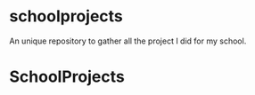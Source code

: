 # schoolprojects
An unique repository to gather all the project I did for my school.
# SchoolProjects
